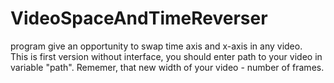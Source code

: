 # VideoSpaceAndTimeReverser
program give an opportunity to swap time axis and x-axis in any video.  
This is first version without interface, you should enter path to your video in variable "path". Rememer, that new width of your video - number of frames. 
